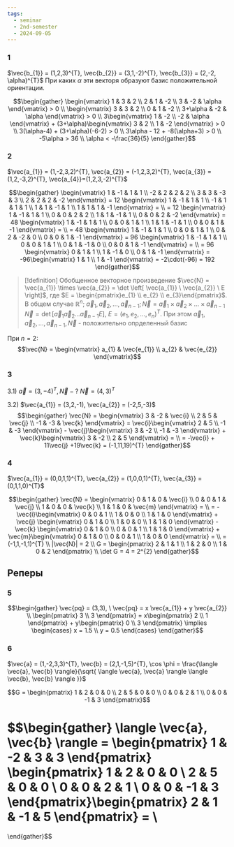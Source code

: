 ```yaml
---
tags:
  - seminar
  - 2nd-semester
  - 2024-09-05
---
```

### 1

$\vec{b_{1}} = (1,2,3)^{T}, \vec{b_{2}} = (3,1,-2)^{T}, \vec{b_{3}} = (2,-2, \alpha)^{T}$
При каких $\alpha$ эти векторя образуют базис положительной ориентации.

$$\begin{gather}
\begin{vmatrix}
1 & 3 & 2 \\
2 & 1 & -2 \\
3 & -2 & \alpha
\end{vmatrix} > 0 \\
\begin{vmatrix}
3 & 3 & 2 \\
0 & 1 & -2 \\
3+\alpha & -2 & \alpha
\end{vmatrix} > 0 \\
3\begin{vmatrix}
1 & -2 \\
-2 & \alpha
\end{vmatrix} + (3+\alpha)\begin{vmatrix}
3 & 2 \\
1 & -2
\end{vmatrix} > 0 \\ 
3(\alpha-4) + (3+\alpha)(-6-2) > 0 \\
3\alpha - 12 + -8(\alpha+3) > 0 \\
-5\alpha > 36 \\
\alpha < -\frac{36}{5}
\end{gather}$$

### 2

$\vec{a_{1}} = (1,-2,3,2)^{T}, \vec{a_{2}} = (-1,2,3,2)^{T}, \vec{a_{3}} = (1,2,-3,2)^{T}, \vec{a_{4}}=(1,2,3,-2)^{T}$

$$\begin{gather}
\begin{vmatrix}
1 & -1 & 1 & 1 \\
-2 & 2 & 2 & 2 \\
3 & 3 & -3 & 3 \\
2 & 2 & 2 & -2
\end{vmatrix} = 12 \begin{vmatrix}
1 & -1 & 1 & 1 \\
-1 & 1 & 1 & 1 \\
1 & 1 & -1 & 1 \\
1 & 1 & 1 & -1
\end{vmatrix} = \\
= 12 \begin{vmatrix}
1 & -1 & 1 & 1 \\
0 & 0 & 2 & 2 \\
1 & 1 & -1 & 1 \\
0 & 0 & 2 & -2
\end{vmatrix} = 48 \begin{vmatrix}
1 & -1 & 1 & 1 \\
0 & 0 & 1 & 1 \\
1 & 1 & -1 & 1 \\
0 & 0 & 1 & -1
\end{vmatrix} = \\
= 48 \begin{vmatrix}
1 & -1 & 1 & 1 \\
0 & 0 & 1 & 1 \\
0 & 2 & -2 & 0 \\
0 & 0 & 1 & -1
\end{vmatrix} = 96 \begin{vmatrix}
1 & -1 & 1 & 1 \\
0 & 0 & 1 & 1 \\
0 & 1 & -1 & 0 \\
0 & 0 & 1 & -1
\end{vmatrix} = \\
= 96 \begin{vmatrix}
0 & 1 & 1 \\
1 & -1 & 0 \\
0 & 1 & -1
\end{vmatrix} = -96\begin{vmatrix}
1 & 1 \\
1 & -1
\end{vmatrix} = -2\cdot(-96) = 192
\end{gather}$$

> [!definition] Обобщенное векторное произведение
> $\vec{N} = \vec{a_{1}} \times \vec{a_{2}} = \det \left[ \vec{a_{1}} \ \vec{a_{2}} \ E \right]$, где $E = \begin{pmatrix}e_{1} \\ e_{2} \\ e_{3}\end{pmatrix}$.
> В общем случае $\mathbb{R}^{n}; \ \vec{a}_{1}, \vec{a}_{2}, \dots, \vec{a}_{n-1}; \vec{N} = \vec{a}_{1} \times \vec{a}_{2} \times \dots \times \vec{a}_{n-1}$
> $\vec{N} = \det \left[ \vec{a}_{1} \vec{a}_{2} \dots \vec{a}_{n-1} E \right]$, $E = (e_{1},e_{2},\dots,e_{n})^{T}$. 
> При этом $\vec{a}_{1}, \vec{a}_{2}, \dots, \vec{a}_{n-1}, \vec{N}$ - положительно опрделенный базис

При $n = 2$:
$$\vec{N} = \begin{vmatrix}
a_{1} & \vec{e_{1}} \\
a_{2} & \vec{e_{2}}
\end{vmatrix}$$

### 3

3.1) $\vec{a} = (3, -4)^{T}, \vec{N} - ?$
$\vec{N} = (4, 3)^{T}$

3.2) $\vec{a_{1}} = (3,2,-1), \vec{a_{2}} = (-2,5,-3)$
$$\begin{gather}
\vec{N} = \begin{vmatrix}
3 & -2 & \vec{i} \\
2 & 5 & \vec{j} \\
-1 & -3 & \vec{k}
\end{vmatrix} = \vec{i}\begin{vmatrix}
2 & 5 \\
-1 & -3
\end{vmatrix} - \vec{j}\begin{vmatrix}
3 & -2 \\
-1 & -3
\end{vmatrix} + \vec{k}\begin{vmatrix}
3 & -2 \\
2 & 5
\end{vmatrix} = \\
= -\vec{i} + 11\vec{j} +19\vec{k} = (-1,11,19)^{T}
\end{gather}$$

### 4

$\vec{a_{1}} = (0,0,1,1)^{T}, \vec{a_{2}} = (1,0,0,1)^{T}, \vec{a_{3}} = (0,1,1,0)^{T}$

$$\begin{gather}
\vec{N} = \begin{vmatrix}
0 & 1 & 0 & \vec{i} \\
0 & 0 & 1 & \vec{j} \\
1 & 0 & 0 & \vec{k} \\
1 & 1 & 0 & \vec{m}
\end{vmatrix} = \\
= -\vec{i}\begin{vmatrix}
0 & 0 & 1 \\
1 & 0 & 0 \\
1 & 1 & 0
\end{vmatrix} + \vec{j} \begin{vmatrix}
0 & 1 & 0 \\
1 & 0 & 0 \\
1 & 1 & 0
\end{vmatrix} -\vec{k} \begin{vmatrix}
0 & 1 & 0 \\
0 & 0 & 1 \\
1 & 1 & 0
\end{vmatrix} + \vec{m}\begin{vmatrix}
0 & 1 & 0 \\
0 & 0 & 1 \\
1 & 0 & 0
\end{vmatrix} = \\
= (-1,1,-1,1)^{T} \\
|\vec{N}| = 2 \\
G = \begin{pmatrix}
2 & 1 & 1 \\
1 & 2 & 0 \\
1 & 0 & 2
\end{pmatrix} \\
\det G = 4 = 2^{2}
\end{gather}$$

## Реперы

### 5

$$\begin{gather}
\vec{pq} = (3,3), \ \vec{pq} = x \vec{a_{1}} + y \vec{a_{2}} \\
\begin{pmatrix}
3 \\
3
\end{pmatrix} = x\begin{pmatrix}
2 \\
1
\end{pmatrix} + y\begin{pmatrix}
0 \\
3
\end{pmatrix} \implies \begin{cases}
x = 1.5 \\
y = 0.5
\end{cases}
\end{gather}$$

### 6

$\vec{a} = (1,-2,3,3)^{T}, \vec{b} = (2,1,-1,5)^{T}, \cos \phi = \frac{\langle \vec{a}, \vec{b} \rangle}{\sqrt{ \langle \vec{a}, \vec{a} \rangle \langle \vec{b}, \vec{b} \rangle }}$

$$G = \begin{pmatrix}
1 & 2 & 0 & 0 \\
2 & 5 & 0 & 0 \\
0 & 0 & 2 & 1 \\
0 & 0 & -1 & 3
\end{pmatrix}$$

$$\begin{gather}
\langle \vec{a}, \vec{b} \rangle = \begin{pmatrix}
1 & -2 & 3 & 3
\end{pmatrix} \begin{pmatrix}
1 & 2 & 0 & 0 \\
2 & 5 & 0 & 0 \\
0 & 0 & 2 & 1 \\
0 & 0 & -1 & 3
\end{pmatrix}\begin{pmatrix}
2 & 1 & -1 & 5
\end{pmatrix} = \\
= 
\end{gather}$$